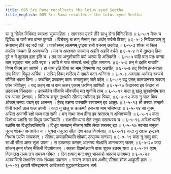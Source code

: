 ```yaml
---
title: 005 Sri Rama recollects the lotus eyed Seetha
title_english: 005 Sri Rama recollects the lotus eyed Seetha

---
```

<div class="audioEmbed"  caption="श्रीराम-हरिसीताराममूर्ति-घनपाठिभ्यां वचनम्" src="https://archive.org/download/Ramayana-recitation-Sriram-harisItArAmamUrti-Ghanapaati-v2/Kanda_6/Kanda_6_YK-005-Sri_Rama_recollects_the_lotus-eyed_Seetha.mp3"></div>
सा तु नीलेन विधिवत् स्वारक्षा सुसमाहिता ।  
सागरस्य उत्तरे तीरे साधु सेना विनिएशिता ॥ ६-५-१  
मैन्दः च द्विविधः च उभौ तत्र वानर पुम्गवौ ।  
विचेरतुः च ताम् सेनाम् रक्षा अर्थम् सर्वतो दिशम् ॥ ६-५-२  
निविष्टायाम् तु सेनायाम् तीरे नद नदी पतेः ।  
पार्श्वस्थम् लक्ष्मणम् दृष्ट्वा रामो वचनम् अब्रवीत् ॥ ६-५-३  
शोकः च किल कालेन गच्चता हि अपगच्चति ।  
मम च अपश्यतः कान्ताम् अहनि अहनि वर्धते ॥ ६-५-४  
न मे दुह्खम् प्रिया दूरे न मे दुह्खम् हृता इति च ।  
तद् एव अनुशोचामि वयो अस्या हि अतिवर्तते ॥ ६-५-५  
वाहि वात यतः कन्या ताम् स्पृष्ट्वा माम् अपि स्पृश ।  
त्वयि मे गात्र संस्पर्शः चन्द्रे दृष्टि समागमः ॥ ६-५-६  
तन् मे दहति गात्राणि विषम् पीतम् इव आशये ।  
हा नाथ इति प्रिया सा माम् ह्रियमाणा यद् अब्रवीत् ॥ ६-५-७  
तद् वियोग इन्धनवता तच् चिन्ता विपुल अर्चिषा ।  
रात्रिम् दिवम् शरीरम् मे दह्यते मदन अग्निना ॥ ६-५-८  
अवगाह्य अर्णवम् स्वप्स्ये सौमित्रे भवता विना ।  
कथंचित् प्रज्वलन् कामः समासुप्तम् जले दहेत् ॥ ६-५-९  
बह्व् एतत् कामयानस्य शक्यम् एतेन जीवितुम् ।  
यद् अहम् सा च वाम ऊरुर् एकाम् धरणिम् आश्रितौ ॥ ६-५-१०  
केदारस्य इव केदारः स उदकस्य निरूदकः ।  
उपस्नेहेन जीवामि जीवन्तीम् यत् शृणोमि ताम् ॥ ६-५-११  
कदा तु खलु सुस्शोणीम् शत पत्र आयत ईक्षणाम् ।  
विजित्य शत्रून् द्रक्ष्यामि सीताम् स्फीताम् इव श्रियम् ॥ ६-५-१२  
कदा नु चारु बिम्ब ओष्ठम् तस्याः पद्मम् इव आननम् ।  
ईषद् उन्नम्य पास्यामि रसायनम् इव आतुरः ॥ ६-५-१३  
तौ तस्याः सम्हतौ पीनौ स्तनौ ताल फल उपमौ ।  
कदा नु खलु स उत्कम्पौ हसन्त्या माम् भजिष्यतः ॥ ६-५-१४  
सा नूनम् असित अपान्गी रक्षो मध्य गता सती ।  
मन् नाथा नाथ हीना इव त्रातारम् न अधिगच्चति ॥ ६-५-१५  
कदा विक्षोभ्य रक्षांसि सा विधूय उत्पतिष्यति ।  
राक्षसीमध्यगा शेते स्नुषा दशरथस्य च ॥ ६-५-१६  
अविक्षोभ्याणि रक्षांसि सा विधूयोत्पतिष्यति ।  
विधूय जलदान् नीलान् शशि लेखा शरत्स्व् इव ॥ ६-५-१७  
स्वभाव तनुका नूनम् शोकेन अनशनेन च ।  
भूयस् तनुतरा सीता देश काल विपर्ययात् ॥ ६-५-१८  
कदा नु राक्षस इन्द्रस्य निधाय उरसि सायकान् ।  
सीताम् प्रत्याहरिष्यामि शोकम् उत्सृज्य मानसम् ॥ ६-५-१९  
कदा नु खलु माम् साध्वी सीता अमर सुता उपमा ।  
स उत्कण्ठा कण्ठम् आलम्ब्य मोक्ष्यति आनन्दजम् जलम् ॥ ६-५-२०  
कदा शोकम् इमम् घोरम् मैथिली विप्रयोगजम् ।  
सहसा विप्रमोक्ष्यामि वासः शुक्ल इतरम् यथा ॥ ६-५-२१  
एवम् विलपतस् तस्य तत्र रामस्य धीमतः ।  
दिन क्षयान् मन्द वपुर् भास्करो अस्तम् उपागमत् ॥ ६-५-२२  
आश्वासितो लक्ष्मणेन रामः संध्याम् उपासत ।  
स्मरन् कमल पत्र अक्षीम् सीताम् शोक आकुली कृतः ॥ ६-५-२३  
इत्यार्षे श्रीमद्रामयणे आदिकाव्ये युद्धकाण्डेपञ्चमः सर्गः